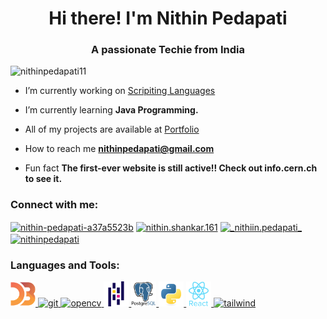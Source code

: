 <h1 align="center">Hi there! I'm Nithin Pedapati</h1>
<h3 align="center">A passionate Techie from India</h3>

<p align="left"> <img src="https://komarev.com/ghpvc/?username=nithinpedapati11&label=Profile%20views&color=0e75b6&style=flat" alt="nithinpedapati11" /> </p>

- I’m currently working on [Scripiting Languages]()

- I’m currently learning **Java Programming.**
  
- All of my projects are available at [Portfolio]()

- How to reach me **nithinpedapati@gmail.com**

- Fun fact **The first-ever website is still active!! Check out info.cern.ch to see it.**

<h3 align="left">Connect with me:</h3>
<p align="left">
<a href="https://www.linkedin.com/in/nithin-pedapati-a37a5523b/" target="blank"><img align="center" src="https://raw.githubusercontent.com/rahuldkjain/github-profile-readme-generator/master/src/images/icons/Social/linked-in-alt.svg" alt="nithin-pedapati-a37a5523b" height="30" width="40" /></a>
<a href="https://fb.com/nithin.shankar.161" target="blank"><img align="center" src="https://raw.githubusercontent.com/rahuldkjain/github-profile-readme-generator/master/src/images/icons/Social/facebook.svg" alt="nithin.shankar.161" height="30" width="40" /></a>
<a href="https://instagram.com/_nithiin.pedapati_" target="blank"><img align="center" src="https://raw.githubusercontent.com/rahuldkjain/github-profile-readme-generator/master/src/images/icons/Social/instagram.svg" alt="_nithiin.pedapati_" height="30" width="40" /></a>
<a href="https://www.hackerrank.com/nithinpedapati" target="blank"><img align="center" src="https://raw.githubusercontent.com/rahuldkjain/github-profile-readme-generator/master/src/images/icons/Social/hackerrank.svg" alt="nithinpedapati" height="30" width="40" /></a>
</p>

<h3 align="left">Languages and Tools:</h3>
<p align="left"> <a href="https://d3js.org/" target="_blank" rel="noreferrer"> <img src="https://raw.githubusercontent.com/devicons/devicon/master/icons/d3js/d3js-original.svg" alt="d3js" width="40" height="40"/> </a> <a href="https://git-scm.com/" target="_blank" rel="noreferrer"> <img src="https://www.vectorlogo.zone/logos/git-scm/git-scm-icon.svg" alt="git" width="40" height="40"/> </a> <a href="https://opencv.org/" target="_blank" rel="noreferrer"> <img src="https://www.vectorlogo.zone/logos/opencv/opencv-icon.svg" alt="opencv" width="40" height="40"/> </a> <a href="https://pandas.pydata.org/" target="_blank" rel="noreferrer"> <img src="https://raw.githubusercontent.com/devicons/devicon/2ae2a900d2f041da66e950e4d48052658d850630/icons/pandas/pandas-original.svg" alt="pandas" width="40" height="40"/> </a> <a href="https://www.postgresql.org" target="_blank" rel="noreferrer"> <img src="https://raw.githubusercontent.com/devicons/devicon/master/icons/postgresql/postgresql-original-wordmark.svg" alt="postgresql" width="40" height="40"/> </a> <a href="https://www.python.org" target="_blank" rel="noreferrer"> <img src="https://raw.githubusercontent.com/devicons/devicon/master/icons/python/python-original.svg" alt="python" width="40" height="40"/> </a> <a href="https://reactjs.org/" target="_blank" rel="noreferrer"> <img src="https://raw.githubusercontent.com/devicons/devicon/master/icons/react/react-original-wordmark.svg" alt="react" width="40" height="40"/> </a> <a href="https://tailwindcss.com/" target="_blank" rel="noreferrer"> <img src="https://www.vectorlogo.zone/logos/tailwindcss/tailwindcss-icon.svg" alt="tailwind" width="40" height="40"/> </a></p>

